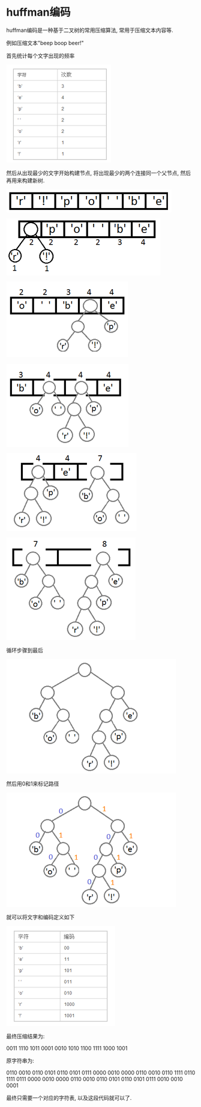 # huffman编码

huffman编码是一种基于二叉树的常用压缩算法, 常用于压缩文本内容等. 

例如压缩文本"beep boop beer!" 

首先统计每个文字出现的频率

![img](../../img/2018071201.png)

然后从出现最少的文字开始构建节点, 将出现最少的两个连接同一个父节点, 然后再用来构建新树.

![img](../../img/2018071202.png)

![img](../../img/2018071203.png)

![img](../../img/2018071204.png)

![img](../../img/2018071205.png)

![img](../../img/2018071206.png)

![img](../../img/2018071207.png)

循环步骤到最后

![img](../../img/2018071208.png)

然后用0和1来标记路径

![img](../../img/2018071209.png)

就可以将文字和编码定义如下

![img](../../img/2018071210.png)

最终压缩结果为: 

0011 1110 1011 0001 0010 1010 1100 1111 1000 1001

原字符串为: 

0110 0010 0110 0101 0110 0101 0111 0000 0010 0000 0110 0010 0110 1111 0110 1111 0111 0000 0010 0000 0110 0010 0110 0101 0110 0101 0111 0010 0010 0001

最终只需要一个对应的字符表, 以及这段代码就可以了. 

